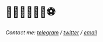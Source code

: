 # 🧑‍💻👨‍🎓😎🦁⚽️

*Contact me: [telegram](https://t.me/greenblat/) / [twitter](https://twitter.com/jurhasha) / [email](mailto:a_zhuravlev_9785@mail.ru)*


